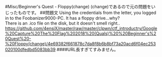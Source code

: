 #Misc/Beginner's Quest - Floppy(change)
(change)であるので元の問題をいじったものです。
##問題文
Using the credentials from the letter, you logged in to the Foobanizer9000-PC. It has a floppy drive...why?</br>
There is an .ico file on the disk, but it doesn't smell right..</br>
https://github.com/4ensiX/master/raw/master/clpwn/ctf_introductry/Google%20Capture%20The%20Flag%202018%20(Quals)%20%20Beginner's%20Quest%20-%20Floppy(change)/4e69382f661878c7da8f8b6b8bf73a20acd6f04ec253020100dfedbd5083bb39
####URL長すぎてすみません。
